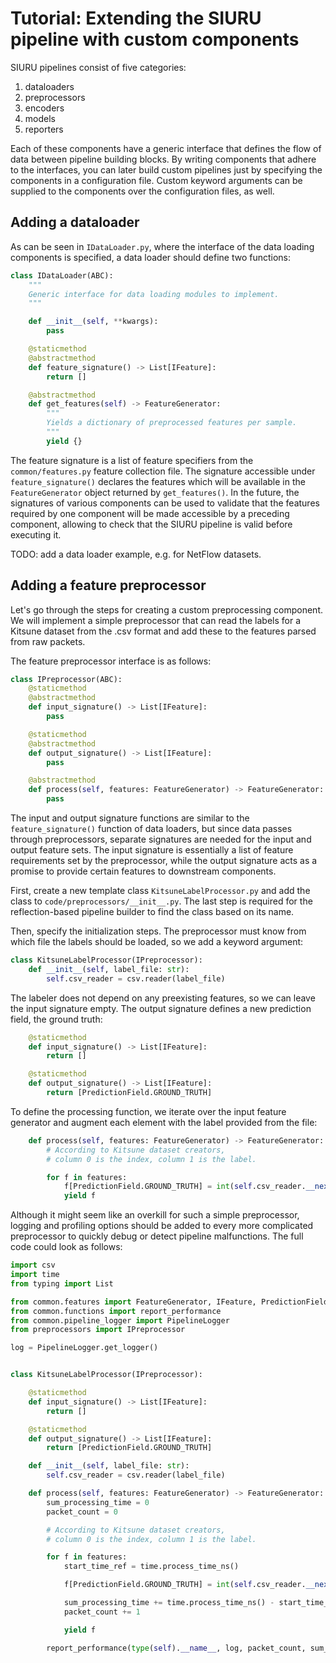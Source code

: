 # Tutorial: Extending the SIURU pipeline with custom components

SIURU pipelines consist of five categories:
1. dataloaders
2. preprocessors
3. encoders
4. models
5. reporters

Each of these components have a generic interface that defines the flow of data between pipeline building blocks. By writing components that adhere to the interfaces, you can later build custom pipelines just by specifying the components in a configuration file. Custom keyword arguments can be supplied to the components over the configuration files, as well.

## Adding a dataloader

As can be seen in `IDataLoader.py`, where the interface of the data loading components is specified, a data loader should define two functions:

```python
class IDataLoader(ABC):
    """
    Generic interface for data loading modules to implement.
    """

    def __init__(self, **kwargs):
        pass

    @staticmethod
    @abstractmethod
    def feature_signature() -> List[IFeature]:
        return []

    @abstractmethod
    def get_features(self) -> FeatureGenerator:
        """
        Yields a dictionary of preprocessed features per sample.
        """
        yield {}
```

The feature signature is a list of feature specifiers from the `common/features.py` feature collection file. The signature accessible under `feature_signature()` declares the features which will be available in the `FeatureGenerator` object returned by `get_features()`. In the future, the signatures of various components can be used to validate that the features required by one component will be made accessible by a preceding component, allowing to check that the SIURU pipeline is valid before executing it.



TODO: add a data loader example, e.g. for NetFlow datasets.


## Adding a feature preprocessor

Let's go through the steps for creating a custom preprocessing component. We will implement a simple preprocessor that can read the labels for a Kitsune dataset from the .csv format and add these to the features parsed from raw packets.

The feature preprocessor interface is as follows:

```python
class IPreprocessor(ABC):
    @staticmethod
    @abstractmethod
    def input_signature() -> List[IFeature]:
        pass

    @staticmethod
    @abstractmethod
    def output_signature() -> List[IFeature]:
        pass

    @abstractmethod
    def process(self, features: FeatureGenerator) -> FeatureGenerator:
        pass
```

The input and output signature functions are similar to the `feature_signature()` function of data loaders, but since data passes through preprocessors, separate signatures are needed for the input and output feature sets. The input signature is essentially a list of feature requirements set by the preprocessor, while the output signature acts as a promise to provide certain features to downstream components.

First, create a new template class `KitsuneLabelProcessor.py` and add the class to `code/preprocessors/__init__.py`. The last step is required for the reflection-based pipeline builder to find the class based on its name.

Then, specify the initialization steps. The preprocessor must know from which file the labels should be loaded, so we add a keyword argument:

```python
class KitsuneLabelProcessor(IPreprocessor):
    def __init__(self, label_file: str):
        self.csv_reader = csv.reader(label_file)
```

The labeler does not depend on any preexisting features, so we can leave the input signature empty. The output signature defines a new prediction field, the ground truth:
```python
    @staticmethod
    def input_signature() -> List[IFeature]:
        return []

    @staticmethod
    def output_signature() -> List[IFeature]:
        return [PredictionField.GROUND_TRUTH]
```

To define the processing function, we iterate over the input feature generator and augment each element with the label provided from the file:

```python
    def process(self, features: FeatureGenerator) -> FeatureGenerator:
        # According to Kitsune dataset creators,
        # column 0 is the index, column 1 is the label.

        for f in features:
            f[PredictionField.GROUND_TRUTH] = int(self.csv_reader.__next__())
            yield f
```

Although it might seem like an overkill for such a simple preprocessor, logging and profiling options should be added to every more complicated preprocessor to quickly debug or detect pipeline malfunctions. The full code could look as follows:


```python
import csv
import time
from typing import List

from common.features import FeatureGenerator, IFeature, PredictionField
from common.functions import report_performance
from common.pipeline_logger import PipelineLogger
from preprocessors import IPreprocessor

log = PipelineLogger.get_logger()


class KitsuneLabelProcessor(IPreprocessor):

    @staticmethod
    def input_signature() -> List[IFeature]:
        return []

    @staticmethod
    def output_signature() -> List[IFeature]:
        return [PredictionField.GROUND_TRUTH]

    def __init__(self, label_file: str):
        self.csv_reader = csv.reader(label_file)

    def process(self, features: FeatureGenerator) -> FeatureGenerator:
        sum_processing_time = 0
        packet_count = 0

        # According to Kitsune dataset creators,
        # column 0 is the index, column 1 is the label.

        for f in features:
            start_time_ref = time.process_time_ns()

            f[PredictionField.GROUND_TRUTH] = int(self.csv_reader.__next__())

            sum_processing_time += time.process_time_ns() - start_time_ref
            packet_count += 1

            yield f

        report_performance(type(self).__name__, log, packet_count, sum_processing_time)
```